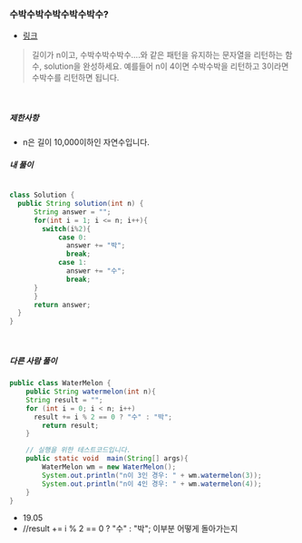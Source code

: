 
### 수박수박수박수박수박수?
- [링크](https://programmers.co.kr/learn/courses/30/lessons/12922)



> 길이가 n이고, 수박수박수박수....와 같은 패턴을 유지하는 문자열을 리턴하는 함수, solution을 완성하세요. 예를들어 n이 4이면 수박수박을 리턴하고 3이라면 수박수를 리턴하면 됩니다.

<br>

##### 제한사항
- n은 길이 10,000이하인 자연수입니다.

##### 내 풀이

```java

class Solution {
  public String solution(int n) {
      String answer = "";
      for(int i = 1; i <= n; i++){
        switch(i%2){
            case 0:
              answer += "박";
              break;
            case 1:
              answer += "수";
              break;
      }
      }
      return answer;
  }
}
```


<br>

##### 다른 사람 풀이

```java
public class WaterMelon {
    public String watermelon(int n){
    String result = "";
    for (int i = 0; i < n; i++)
      result += i % 2 == 0 ? "수" : "박";
        return result;
    }

    // 실행을 위한 테스트코드입니다.
    public static void  main(String[] args){
        WaterMelon wm = new WaterMelon();
        System.out.println("n이 3인 경우: " + wm.watermelon(3));
        System.out.println("n이 4인 경우: " + wm.watermelon(4));
    }
}
```
- 19.05
- //result += i % 2 == 0 ? "수" : "박"; 이부분 어떻게 돌아가는지

